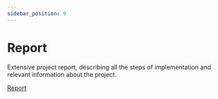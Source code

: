 ```yaml
---
sidebar_position: 9
---
```


# Report
Extensive project report, describing all the steps of implementation and relevant information about the project.

[Report](/files/PI_report.pdf)